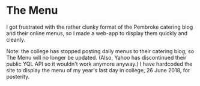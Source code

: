 # The Menu

I got frustrated with the rather clunky format of the Pembroke catering blog and their online menus, so I made a web-app to display them quickly and cleanly.

Note: the college has stopped posting daily menus to their catering blog, so The Menu will no longer be updated. (Also, Yahoo has discontinued their public YQL API so it wouldn't work anymore anyway.) I have hardcoded the site to display the menu of my year's last day in college, 26 June 2018, for posterity.
